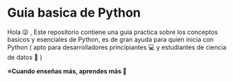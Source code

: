 # Guia basica de Python
Hola :stuck_out_tongue_winking_eye: , Este repositorio contiene una guia practica sobre los conceptos basicos y esenciales de Python, es de gran ayuda para quien inicia con Python ( apto para desarrolladores principiantes :computer: y estudiantes de ciencia de datos :raised_hands: )

**⭐Cuando enseñas más, aprendes más 💯**
